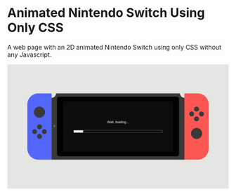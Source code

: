 # Animated Nintendo Switch Using Only CSS
A web page with an 2D animated Nintendo Switch using only CSS without any Javascript.

<img src="https://github.com/patlopes/switch-animations-only-css/blob/master/example.gif">
